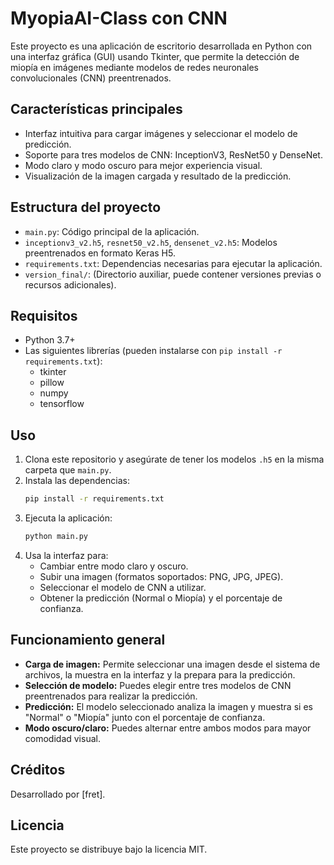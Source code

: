 # MyopiaAI-Class con CNN

Este proyecto es una aplicación de escritorio desarrollada en Python con una interfaz gráfica (GUI) usando Tkinter, que permite la detección de miopía en imágenes mediante modelos de redes neuronales convolucionales (CNN) preentrenados.

## Características principales
- Interfaz intuitiva para cargar imágenes y seleccionar el modelo de predicción.
- Soporte para tres modelos de CNN: InceptionV3, ResNet50 y DenseNet.
- Modo claro y modo oscuro para mejor experiencia visual.
- Visualización de la imagen cargada y resultado de la predicción.

## Estructura del proyecto
- `main.py`: Código principal de la aplicación.
- `inceptionv3_v2.h5`, `resnet50_v2.h5`, `densenet_v2.h5`: Modelos preentrenados en formato Keras H5.
- `requirements.txt`: Dependencias necesarias para ejecutar la aplicación.
- `version_final/`: (Directorio auxiliar, puede contener versiones previas o recursos adicionales).

## Requisitos
- Python 3.7+
- Las siguientes librerías (pueden instalarse con `pip install -r requirements.txt`):
  - tkinter
  - pillow
  - numpy
  - tensorflow

## Uso
1. Clona este repositorio y asegúrate de tener los modelos `.h5` en la misma carpeta que `main.py`.
2. Instala las dependencias:
   ```bash
   pip install -r requirements.txt
   ```
3. Ejecuta la aplicación:
   ```bash
   python main.py
   ```
4. Usa la interfaz para:
   - Cambiar entre modo claro y oscuro.
   - Subir una imagen (formatos soportados: PNG, JPG, JPEG).
   - Seleccionar el modelo de CNN a utilizar.
   - Obtener la predicción (Normal o Miopía) y el porcentaje de confianza.

## Funcionamiento general
- **Carga de imagen:** Permite seleccionar una imagen desde el sistema de archivos, la muestra en la interfaz y la prepara para la predicción.
- **Selección de modelo:** Puedes elegir entre tres modelos de CNN preentrenados para realizar la predicción.
- **Predicción:** El modelo seleccionado analiza la imagen y muestra si es "Normal" o "Miopía" junto con el porcentaje de confianza.
- **Modo oscuro/claro:** Puedes alternar entre ambos modos para mayor comodidad visual.

## Créditos
Desarrollado por [fret].

## Licencia
Este proyecto se distribuye bajo la licencia MIT. 